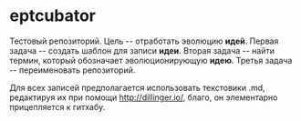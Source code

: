 # eptcubator
Тестовый репозиторий. Цель -- отработать эволюцию **идей**. Первая задача -- создать шаблон для записи **идеи**. Вторая задача -- найти термин, который обозначает эволюционирующую **идею**. Третья задача -- переименовать репозиторий.

Для всех записей предполагается использовать текстовики .md, редактируя их при помощи http://dillinger.io/, благо, он элементарно прицепляется к гитхабу.
